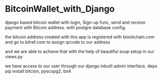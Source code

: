 # BitcoinWallet_with_Django
django based bitcoin wallet with login, Sign-up func, send and receive payment with Bitcoin address. with postgre database config.

the bitcoin address created with this app is registered with blockchain.com and go to bitref.com to assign qrcode to our address

and we are able to achieve that with the help of beautiful soup setup in our views.py

we have access to our user through our django inbuilt admin interface.
deps
pip install bitcion, pyscopg2, bs4
